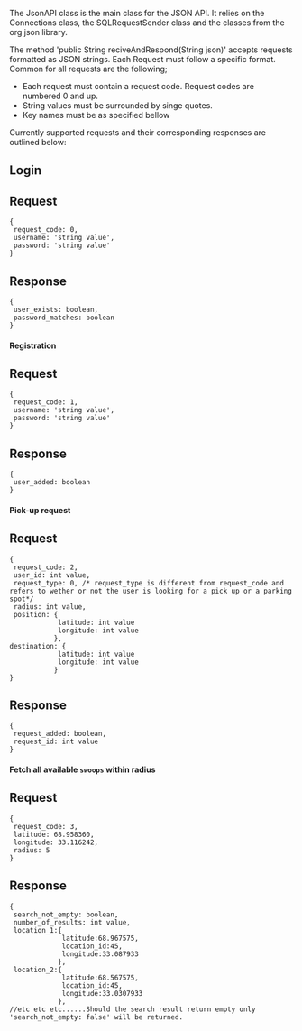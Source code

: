The JsonAPI class is the main class for the JSON API. It relies on the Connections class, the SQLRequestSender class and the classes from the org.json library. 

The method 'public String reciveAndRespond(String json)' accepts requests formatted as JSON strings. Each Request must follow a specific format. Common for all requests are the following;

- Each request must contain a request code. Request codes are numbered 0 and up.
- String values must be surrounded by singe quotes. 
- Key names must be as specified bellow


Currently supported requests and their corresponding responses are outlined below:  

## Login

## Request

```
{
 request_code: 0,
 username: 'string value',
 password: 'string value'
}
```

## Response
```
{
 user_exists: boolean, 
 password_matches: boolean
}
```

#### Registration

## Request
```
{
 request_code: 1,
 username: 'string value',
 password: 'string value'
}
```


## Response
```
{
 user_added: boolean
}
```

#### Pick-up request

## Request
```
{
 request_code: 2,
 user_id: int value,
 request_type: 0, /* request_type is different from request_code and refers to wether or not the user is looking for a pick up or a parking spot*/
 radius: int value,
 position: {
            latitude: int value
            longitude: int value
           },           
destination: {
            latitude: int value
            longitude: int value
           }
}
```


## Response
```
{
 request_added: boolean, 
 request_id: int value
}
```


#### Fetch all available `swoops` within radius

## Request
```
{
 request_code: 3, 
 latitude: 68.958360, 
 longitude: 33.116242, 
 radius: 5
}
```
## Response
```
{
 search_not_empty: boolean,
 number_of_results: int value,
 location_1:{
             latitude:68.967575,
             location_id:45,
             longitude:33.087933
            },
 location_2:{
             latitude:68.567575,
             location_id:45,
             longitude:33.0307933
            },
//etc etc etc......Should the search result return empty only 'search_not_empty: false' will be returned.             
```
